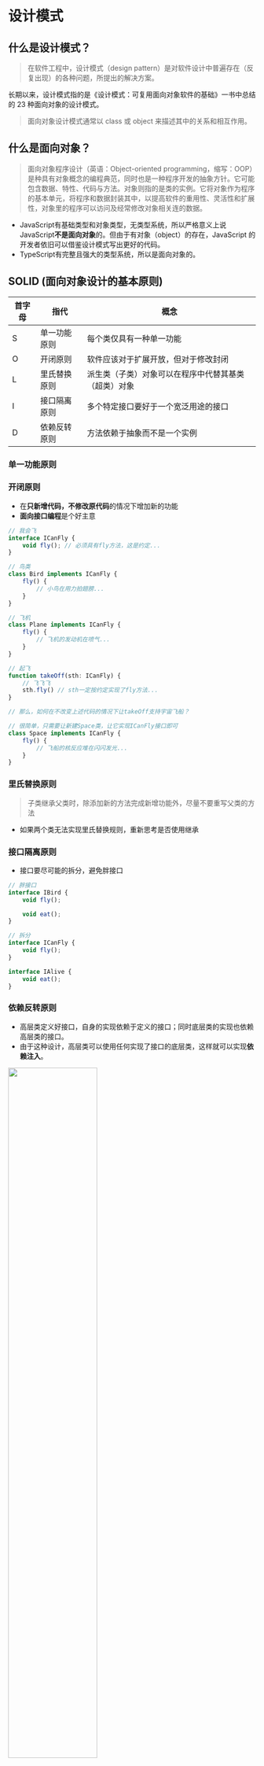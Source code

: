 # 设计模式

## 什么是设计模式？

> 在软件工程中，设计模式（design pattern）是对软件设计中普遍存在（反复出现）的各种问题，所提出的解决方案。

长期以来，设计模式指的是《设计模式：可复用面向对象软件的基础》一书中总结的 23 种面向对象的设计模式。

> 面向对象设计模式通常以 class 或 object 来描述其中的关系和相互作用。

## 什么是面向对象？

> 面向对象程序设计（英语：Object-oriented programming，缩写：OOP）是种具有对象概念的编程典范，同时也是一种程序开发的抽象方针。它可能包含数据、特性、代码与方法。对象则指的是类的实例。它将对象作为程序的基本单元，将程序和数据封装其中，以提高软件的重用性、灵活性和扩展性，对象里的程序可以访问及经常修改对象相关连的数据。

- JavaScript有基础类型和对象类型，无类型系统，所以严格意义上说 JavaScript**不是面向对象**的。但由于有对象（object）的存在，JavaScript 的开发者依旧可以借鉴设计模式写出更好的代码。
- TypeScript有完整且强大的类型系统，所以是面向对象的。

## SOLID (面向对象设计的基本原则)

| 首字母 | 指代         | 概念                                                 |
| ------ | ------------ | ---------------------------------------------------- |
| S      | 单一功能原则 | 每个类仅具有一种单一功能                             |
| O      | 开闭原则     | 软件应该对于扩展开放，但对于修改封闭                 |
| L      | 里氏替换原则 | 派生类（子类）对象可以在程序中代替其基类（超类）对象 |
| I      | 接口隔离原则 | 多个特定接口要好于一个宽泛用途的接口                 |
| D      | 依赖反转原则 | 方法依赖于抽象而不是一个实例                         |

### 单一功能原则

### 开闭原则

- 在**只新增代码，不修改原代码**的情况下增加新的功能
- **面向接口编程**是个好主意

``` TypeScript
// 我会飞
interface ICanFly {
    void fly(); // 必须具有fly方法，这是约定...
}

// 鸟类
class Bird implements ICanFly {
    fly() {
        // 小鸟在用力拍翅膀...
    }
}

// 飞机
class Plane implements ICanFly {
    fly() {
        // 飞机的发动机在喷气...
    }
}

// 起飞
function takeOff(sth: ICanFly) {
    // 飞飞飞
    sth.fly() // sth一定按约定实现了fly方法...
}

// 那么，如何在不改变上述代码的情况下让takeOff支持宇宙飞船？

// 很简单，只需要让新建Space类，让它实现ICanFly接口即可
class Space implements ICanFly {
    fly() {
        // 飞船的核反应堆在闪闪发光...
    }
}
```

### 里氏替换原则

> 子类继承父类时，除添加新的方法完成新增功能外，尽量不要重写父类的方法

- 如果两个类无法实现里氏替换规则，重新思考是否使用继承

### 接口隔离原则

- 接口要尽可能的拆分，避免胖接口

```TypeScript
// 胖接口
interface IBird {
    void fly();

    void eat();
}

// 拆分
interface ICanFly {
    void fly();
}

interface IAlive {
    void eat();
}
```

### 依赖反转原则

- 高层类定义好接口，自身的实现依赖于定义的接口；同时底层类的实现也依赖高层类的接口。
- 由于这种设计，高层类可以使用任何实现了接口的底层类，这样就可以实现**依赖注入**。

<img src="../../images/designPatterns/Dependency_inversion.png" width="60%">

### 依赖注入 <a href="/detail/designPatterns%2Fioc" target="_blank" >示例代码</a>

> 依赖注入形式下，调用方不再直接使用**依赖**，取而代之是**注入** 。**注入**是指将**依赖**传递给调用方的过程。在**注入**之后，调用方才会调用该**依赖**。

- 依赖注入带来的额外好处是**将类实例化的过程解耦**
  
## 23 种设计模式

<img src="../../images/designPatterns/23.svg" width="60%">

## 创建型模式

> 创建型模式提供了创建对象的机制， 能够提升已有代码的灵活性和可复用性。

> 创建型设计模式主要解决“对象的创建”问题。

在创建复杂对象时，使用创建型模式可以避免创建对象和对象的消费过程耦合，同时提高代码复用率。

### Vue中的创建型模式

在使用templat方式声明组件时，通过标签引用子组件，相当于直接组合具体类，这种写法缺少动态能力，我们可以使用动态组件技术修改部分子组件的运行时实例，但却无法修改子组件的布局方式。所以要想更好的利用创建型模式，需要使用渲染函数render或者JSX语法。

``` javascript
render: function (createElement) {
  return createElement(MyComponent, {
    props: {
      someProp: 'foobar'
    }
  })
}
```

### 工厂方法 <a href="/detail/designPatterns%2Ffactory" target="_blank" >示例代码</a>

#### 定义和描述

> 工厂对象通常包含一个或多个方法，用来创建这个工厂所能创建的各种类型的对象。这些方法可能接收参数，用来指定对象创建的方式，最后返回创建的对象。

- 对象的使用者把对象的创建过程委托给**工厂**，在编程时只依赖工厂接口，至于最终如何实例化对象，取决于使用的具体工厂和构建时传参。

#### 真实世界类比

小明去商店买饮料，小明可以买到可乐，雪碧等等许多饮料。小明想：小卖部真方便呀，我不用跑到可乐工厂去买可乐，也不用跑到雪碧工厂买雪碧。这里的小卖部既可以**提供**可乐也可以**提供**雪碧，作为**消费者**的小明只需要**依赖**小卖部这个饮料**供应商**就好了。这个例子中，小卖部就是可乐工厂和雪碧工厂的抽象，饮料就是可乐和雪碧的抽象。

#### 类图

<img src="../../images/designPatterns/FactoryMethod.svg" width="60%">

#### 应用场景

- 当我们用不同的参数生成不同的对象，我们就是在使用**简单工厂**
- 考虑较复杂的一个场景，我们希望统一整个项目的对话框。对话框目前有两种：信息对话框和表单对话框。信息对话框只要展示提示信息，表单对话框展示表单组件。这时可以考虑工厂方法。

``` TypeScript
interface VueComponent {}

enum MessageDialogType {
  Warning,
  Error,
  Success,
}

interface IFormData {
  [prop: string]: string | number;
}

interface IDialogCreateOptions {
  title: string;
}

interface IFormDialogCreateOptions extends IDialogCreateOptions {
  formComponent: VueComponent;
  formData: IFormData;
}

interface IMessageDialogCreateOptions extends IDialogCreateOptions {
  message: string;
  type: MessageDialogType;
}

interface IDialogFactory {
  createDialog(options: IDialogCreateOptions);
}

class FormDialogFactory implements IDialogFactory {
  createElement: Function;
  constructor(createElement: Function) {
    this.createElement = createElement;
  }

  createDialog(options: IFormDialogCreateOptions) {
    return this.createElement("div", {
      props: {
        formData: options.formData,
      },
    });
  }
}

class MessageDialogFactory implements IDialogFactory {
  createElement: Function;
  constructor(createElement: Function) {
    this.createElement = createElement;
  }

  createDialog(options: IMessageDialogCreateOptions) {
    return this.createElement("div", {
      props: {
        message: options.message,
      },
    });
  }
}

// 父组件如何使用Dialog工厂
function render(createElement) {
  // 创建提示对话框
  const messageDialogFactory = new MessageDialogFactory(createElement);
  messageDialogFactory.createDialog({
    title: "温馨提示",
    type: MessageDialogType.Warning,
    message: "您没有权限！",
  });

  // 创建表单对话框
  const formComponent: VueComponent = {}; // 表单组件
  const formDialogFactory = new FormDialogFactory(createElement);
  formDialogFactory.createDialog({
    title: "编辑用户信息",
    formComponent,
    formData: {
      username: "",
      age: 18,
    },
  });
}
```

### 抽象工厂 <a href="/detail/designPatterns%2FabstractFactory" target="_blank" >示例代码</a>

#### 定义和描述

> “工厂”是创建产品（对象）的地方，其目的是将产品的创建与产品的使用分离。抽象工厂模式的目的，是将若干抽象产品的接口与不同主题产品的具体实现分离开。这样就能在增加新的具体工厂的时候，不用修改引用抽象工厂的客户端代码。

#### 真实世界类比

小明在考驾照时学会了方向盘，刹车，转向灯的使用方式。拿到驾照后小明要买车了，他去车厂试驾，发现所有品牌的车都有方向盘，刹车和转向灯，而且**功能**都是一样的，只是装饰**风格**不同。因为车管所**规定**，任何车厂生产的汽车都必须具有方向盘，刹车，转向灯。这里车管所就是**抽象工厂**，它规定了车具有哪些功能，各个汽车厂商就是**具体工厂**，负责实际的生产。所以对小明来说，任何车都是一样的开。

#### 类图

<img src="../../images/designPatterns/Abstract_factory.png" width="60%">

#### 应用场景

现在要用8套设计和交互规范实现切换皮肤功能，某些可以通过修改CSS直接实现，但有些组件交互逻辑完全不同。此时可以用抽象工厂模式。

### 建造模式 <a href="/detail/designPatterns%2Fbuilder" target="_blank" >示例代码</a>

#### 定义和描述

> 建造模式可以将复杂对象的建造过程抽象出来（抽象类），使这个抽象过程的不同实现方法可以构造出不同表现（属性）的对象。

#### 真实世界类比

小明打算DIY一台电脑但是钱不够，于是他先买了主板，然后从**几套配置**中选了一套攒配件慢装。小明发现cpu，内存条，显卡可以用任何顺序安装，于是每个月买一个配件，买一个就装到主板上。几个月后攒齐配件，一次点亮。几年后电脑的配置慢慢提高了，小明想提升下散热能力，发现只要**加装**水冷系统就好。这个例子中电脑主板就是**建造者**，提供配件接入能力，小明作为**主管**拥有**多套建造方案**，也决定着每套方案中配件的**接入顺序**。

#### 类图

<img src="../../images/designPatterns/Builder.png" width="60%">

#### 应用场景

前端调用接口时往往要构造一个巨大的参数对象，其中有些部分是所有/某些接口公用的，比如用户信息和系统信息。通常参数构造逻辑不是和业务逻辑**藕合**，就是和HTTP客户端逻辑（比如Axios）**耦合**，这时我们可以使用建造模式将其分离。

### 抽象工厂和建造模式的比较

- Factory的methods之间通常没有关联；Builder的methods可能同属于某个产品的构建过程。
- 建造模式多了Director角色，令其控制组装过程；抽象工厂的产品往往在客户端被组装。

### 原型模式 <a href="/detail/designPatterns%2Fprototype" target="_blank" >示例代码</a>

#### 定义和描述

> 特点在于通过“复制”一个已经存在的实例来返回新的实例,而不是新建实例。被复制的实例就是我们所称的“原型”，这个原型是可定制的。

#### 真实世界类比

原型模式已经深深根植于JavaScript语言之中，前端日常开发无时无刻不在使用原型模式，几乎所有对象都是从Object对象复制而来。

#### 类图

<img src="../../images/designPatterns/Prototype.svg" width="60%">

### 单例模式 <a href="/detail/designPatterns%2Fsingleton" target="_blank" >示例代码</a>

#### 定义和描述

> 在应用这个模式时，单例对象的类必须保证只有一个实例存在。

#### 能否直接使用全局变量保存单例？

- 当然可以，不过全局变量存在很多问题，它很容易造成命名空间污染
- 使用闭包防止变量泄漏
- 使用命名空间防止冲突

#### 应用场景

- 使用Vuex每个应用将**仅仅包含一个store实例**
- 全局性的dom只保留一个实例，比如全局dialog

``` javascript
var myApp = {} // 使用命名空间

myApp.createLoginLayer = (function () {
  var div;
  return function () {
    if (!div) {
      div = document.createElement("div");
      div.innerHTML = "我是登录浮窗";
      div.style.display = "none";
      document.body.appendChild(div);
    }
    return div;
  };
})();
```

- 如果某些接口只被调用一次（比如用户信息、菜单、配置项），可以结合Promise封装一些惰性且带缓存的接口
  
``` TypeScript
namespace DisposableApis {
  let permissions: [] | null = null;
  export async function getPermissions() {
    if (!permissions) {
      const res = await fetch('https://***.com/user', {
        credentials: "include",
      })
      permissions = await res.json();
      return permissions
    } else {
      return Promise.resolve(permissions);
    }
  };
}

function getUserInfo() {
  DisposableApis.getPermissions().then(
    userInfo => {
      console.log('userInfo', userInfo)
    }
  )
}

getUserInfo()

setTimeout(
  getUserInfo, 1000
)
setTimeout(
  getUserInfo, 2000
)
setTimeout(
  getUserInfo, 3000
)
```

## 结构型模式

> 结构型模式介绍如何将对象和类组装成较大的结构， 并同时保持结构的灵活和高效。

> 结构型模式主要总结了一些类或对象组合在一起的经典结构，这些经典的结构可以解决特定应用场景的问题。

### 适配器模式 <a href="/detail/designPatterns%2Fadapter" target="_blank" >示例代码</a>

#### 定义和描述

> 有时候也称包装样式或者包装。将一个类的接口转接成用户所期待的。一个适配使得因接口不兼容而不能在一起工作的类能在一起工作，做法是将类自己的接口包裹在一个已存在的类中。

#### 真实世界类比

小明买了一台switch，厂商赠送了一个底座，游戏机插在底座上就能从掌机模式切换成主机模式。这里switch底座就是**适配器**，switch本体不需要适配器也能正常工作。

#### 类图

<img src="../../images/designPatterns/ObjectAdapter.png" width="60%">

#### 应用场景

- 开发过程中我们经常使用适配器模式，只不过没有把它分离成单独的adapter。

``` javascript
// 计算总年龄
function getTotalAge(persons) {
  let age = 0;
  persons.forEach((person) => {
    age += person.age;
  });
  return age;
}

const persons = [
  {
    name: "小明",
    age: 18,
  },
  {
    name: "小李",
    age: 19,
  },
];

// 旧调用方式
const age1 = getTotalAge(persons);
console.log("age1", age1);

// 能否兼容新的数据结构？
const buildings = [
  {
    name: "教学楼",
    year: "12",
  },
  {
    name: "食堂",
    year: "8",
  },
];

// 常规写法
const age2 = getTotalAge(
  buildings.map((item) => {
    return {
      age: Number(item.year),
    };
  })
);
console.log("age2", age2);

// 优化：分离出adapter
function adapter(building) {
  return {
    age: Number(building.year),
  };
}
const age3 = getTotalAge(buildings.map(adapter));
console.log("age3", age3);
```

- 还记得之前提到的建造模式吗？之前把参数构建的过程委托给Director类了，不过这样构造出来的参数具有固定的几种格式。即使我们在项目早期做了约定（比如：所有接口按固定格式传参），也还是会有一些接口的参数格式“不合群”。适配器模式可以优雅的解决这个问题：相比于业务代码里构造新参数，适配器可以把参数构造的过程解耦出来，如果以后接口参数再变动，我们完全不用关心业务代码，只需要修改适配器代码。

### 桥接模式 <a href="/detail/designPatterns%2Fbridge" target="_blank" >示例代码</a>

#### 定义和描述

> 桥接模式是软件设计模式中最复杂的模式之一，它把事物对象和其具体行为、具体特征分离开来，使它们可以各自独立的变化。

> 桥接模式就是为了避免直接继承带来的子类爆炸。

- 桥接模式的本质是**面向接口编程**

#### 真实世界类比

小明是游戏引擎开发者，他写的程序需要调用操作系统的很多接口。涉及到图形的部分依赖一套图形API，而不是在代码里写一大堆if else逻辑判断显卡型号然后调用对应显卡厂商提供的API。涉及到计算的部分只依赖编程语言，也不用写一大堆代码判断CPU型号。操作系统使用图形API和编程语言，给程序员提供了一套通用接口，使程序员可以**依赖接口编程**而不用关心其具体实现，这就是**桥接**。

#### 类图

<img src="../../images/designPatterns/Bridge.svg" width="60%">

#### 应用场景

前端微服务场景中，为了保持代码风格的统一，我们开发一个通用SDK给所有子应用调用，假设其主要包含三个部分：
1. Web Storage，兼容cookie，web storage，子应用在初始化SDK时可以选择具体实现。
2. HTTP Client，兼容fetch和XMLHTttpRequest，子应用在初始化SDK时可以选择具体实现。
3. 通用业务能力， 比如登录/登出（支持单点登录），用户信息查询等等，子应用在初始化SDK时可以选择具体实现。

### 组合模式 <a href="/detail/designPatterns%2Fcomposite" target="_blank" >示例代码</a>

#### 定义和描述

> The intent of a composite is to "compose" objects into tree structures to represent part-whole hierarchies.

> 组合模式通过把对象“组装”在树状结构之中来表示部分-整体结构。

- 组合模式基本上用在树状数据结构递归的场景。

#### 真实世界类比

HTML中的document节点是dom，body节点也是dom，document节点的children数组包含了body节点，因此具有部分-整体结构。我们考察下document.querySelector方法的执行过程，document首先判断自身是否符合查找条件，如果不符合，找到子节点body继续调用querySelector，直到自身符合条件或children为空时返回。这里的dom就应用了**组合**模式。

#### 类图

<img src="../../images/designPatterns/Composite.svg" width="60%">

#### 应用场景

存在部分-整体结构的地方都可能用到组合模式：

- 前端组件化就是应用了组合模式思想，父组件包含子组件，父组件渲染时会在内部渲染所有子组件。
- 表单校验功能，客户端只需执行表单的校验方法，该方法内部遍历校验所有表单项。
- 设计一个无层数限制，折叠展示的树状组件，父组件的toggle方法只需调用子组件的toggle，最终在叶子节点实现真正的toggle逻辑。

### 装饰模式 <a href="/detail/designPatterns%2Fdecorator" target="_blank" >示例代码</a>

#### 定义和描述

> 装饰模式，一种**动态**地往一个类别中添加新的行为的设计模式。

#### 真实世界例子

小明上班穿西装，游泳时穿泳装，打球时穿球衣。小明和衣服整体构成一个装饰器实例，这个新的实例可以看作小明的外观增强版。

#### 类图

<img src="../../images/designPatterns/Decorator.svg" width="60%">

#### 应用场景

- 前端经常需要把后端定义的枚举值转换成含义明确的文案，此时我们可以用装饰器强化接口。

``` javascript
const statesMapper = {
  0: '关闭',
  1: '开启'
}

// 装饰器
const statesNameDecorator = (api) => {
  return (args) => api(args).then(
    list => {
      return list.map(item => {
        return {
          ...item,
          statesName: statesMapper[item.states]
        }
      })
    }
  )
}

// 原始方法
const getDoorStatus = () => {
  return Promise.resolve(
    [
      {
        name: '5号门',
        states: 0
      },
      {
        name: '6号门',
        states: 1
      }
    ]
  )
}

// 装饰器实例getDoorStatusWithName和getDoorStatus具有相同的函数签名
const getDoorStatusWithName = statesNameDecorator(getDoorStatus)

getDoorStatusWithName().then(
  res => {
    console.log(res)
  }
)
```

### 代理模式 <a href="/detail/designPatterns%2Fproxy" target="_blank" >示例代码</a>

#### 定义和描述

> a proxy is a wrapper or agent object that is being called by the client to access the real serving object behind the scenes. Use of the proxy can simply be forwarding to the real object, or can provide additional logic.

#### 真实世界例子

小丽是个演员，但她不太懂炒热度、买热搜这些商业活动，好在演艺公司给她分配了经纪人，帮她**代理**这些和主业无关的事情，于是小丽得以**专注**在演艺事业上。

#### 类图

<img src="../../images/designPatterns/Proxy.svg" width="60%">

#### 应用场景

- 访问控制：执行某个方法前进行权限/条件判断。
- 缓存接口：经过代理的接口使用缓存代替重新请求。

``` javascript
const cacheData = new WeakMap()

const cacheApiProxyCreator = (api) => {
  return async (args) => {
    if (!cacheData.has(api)) {
      const res = await api(args)
      cacheData.set(api, res)
    }
    return Promise.resolve(cacheData.get(api))
  }
}

const getRemoteUserInfo = () => {
  console.log('请求了远程用户信息接口')
  return Promise.resolve({
    name: '小明',
    age: 18
  })
}

const getRemoteUserPermission = () => {
  console.log('请求了远程用户权限接口')
  return Promise.resolve(['query_order', 'del_order'])
}

const getUserInfoCacheProxy = cacheApiProxyCreator(getRemoteUserInfo)
const getUserPermissionCacheProxy = cacheApiProxyCreator(getRemoteUserPermission)

function getUserInfo() {
  getUserInfoCacheProxy().then(
    res => {
      console.log(res)
    }
  )
  getUserPermissionCacheProxy().then(
    res => {
      console.log(res)
    }
  )
}

getUserInfo()

setTimeout(getUserInfo, 1000)

setTimeout(getUserInfo, 2000)
```

### 装饰模式和代理模式的比较

- 两者的实现方式类似，能做的事情也类似，原始对象和强化对象继承同一个接口。
- 从类图看，代理模式中Proxy和RealSubject之间是关联关系，并没有指明是依赖关联、聚合关联和组合关联中的哪一种，实现起来比较自由。装饰模式中Decorator和Component之间是聚合关系，即组件是装饰器的一部分，装饰器有一个成员变量是对组件的引用。也就是说，装饰器比代理更依赖原始对象，更适用于对原始对象做更多控制的场景，而代理模式更适用于那些与原始对象关联较小的场景。
- 代理适合更抽象的通用场景，装饰器适合具体的业务场景。

### 外观模式 <a href="/detail/designPatterns%2Ffacade" target="_blank" >示例代码</a>

#### 定义和描述

> 外观模为为子系统中的一组界面提供一个统一的高层界面，使得子系统更容易使用。

#### 真实世界类比

小明决定使用中通快递来邮寄一本书，整个邮寄过程需要快递公司各个子系统的协作才能完成，小明不可能和所有子系统交互，他只需要在官网下单就好了。中通官网就是整个快递公司的**外观**。

#### 类图

<img src="../../images/designPatterns/Facade.svg" width="60%">

#### 应用场景

### 享元模式 <a href="/detail/designPatterns%2Fflyweight" target="_blank" >示例代码</a>

> 通常物件中的部分状态(state)能够共享。常见做法是把它们放在数据结构外部，当需要使用时再将它们传递给享元。

## 行为型模式

> 行为模式负责对象间的高效沟通和职责委派。

> 行为型设计模式主要解决的就是“类或对象之间的交互”问题。

### 责任链模式 <a href="/detail/designPatterns%2FchainOfResponsibility" target="_blank" >示例代码</a>

> 责任链包含了一些命令对象和一系列的处理对象。每一个处理对象决定它能处理哪些命令对象，它也知道如何将它不能处理的命令对象传递给该链中的下一个处理对象。该模式还描述了往该处理链的末尾添加新的处理对象的方法。

<img src="../../images/designPatterns/Chain_of_Responsibility.jpg" width="60%">

### 命令模式 <a href="/detail/designPatterns%2Fcommand" target="_blank" >示例代码</a>

> the command pattern is a behavioral design pattern in which an object is used to encapsulate all information needed to perform an action or trigger an event at a later time.

### 解释器模式

> 指定如何对某种语言中的表达式求值

### 迭代器模式 <a href="/detail/designPatterns%2Fiterator" target="_blank" >示例代码</a>

> 可以让用户透过特定的接口轮流访问容器中的每一个元素而不用了解底层的实现

- javascript迭代器与生成器

### 中介者模式 <a href="/detail/designPatterns%2Fmediator" target="_blank" >示例代码</a>

> 中介者模式定义了一个中介者对象，该对象封装了系统中对象间的交互方式。 由于它可以在运行时改变程序的行为

### 备忘录模式 <a href="/detail/designPatterns%2Fmemento" target="_blank" >示例代码</a>

> The memento pattern is a software design pattern that provides the ability to restore an object to its previous state.

- 备忘录模式是一种用空间换时间的常用手段

### 观察者模式 <a href="/detail/designPatterns%2Fobserver" target="_blank" >示例代码</a>

> 在此种模式中，一个目标对象管理所有相依于它的观察者对象，并且在它本身的状态改变时主动发出通知。这通常透过呼叫各观察者所提供的方法来实现。

<img src="../../images/designPatterns/Observer.png" width="60%">

- 发布订阅模式通过新增事件中心，避免了目标和观察者互相耦合

### 状态机模式 <a href="/detail/designPatterns%2Fstate" target="_blank" >示例代码</a>

> The state pattern is a behavioral software design pattern that allows an object to alter its behavior when its internal state changes.

- 把状态封装在调用对象之中，通过修改对象状态改变方法的行为

### 策略模式 <a href="/detail/designPatterns%2Fstrategy" target="_blank" >示例代码</a>

> the strategy pattern (also known as the policy pattern) is a behavioral software design pattern that enables selecting an algorithm at runtime.

### 模板方法 <a href="/detail/designPatterns%2Ftemplate" target="_blank" >示例代码</a>

> 模板方法是一个定义在父类别的方法，在模板方法中会呼叫多个定义在父类别的其他方法，而这些方法有可能只是抽象方法并没有实作，模板方法仅决定这些抽象方法的执行顺序，这些抽象方法的实作由子类别负责，并且子类别不允许覆写模板方法。

### 访问者模式 <a href="/detail/designPatterns%2Fvisitor" target="_blank" >示例代码</a>

> 首先我们拥有一个由许多对象构成的对象结构，这些对象的类都拥有一个accept方法用来接受访问者对象；访问者是一个接口，它拥有一个visit方法，这个方法对访问到的对象结构中不同类型的元素作出不同的反应；在对象结构的一次访问过程中，我们遍历整个对象结构，对每一个元素都实施accept方法，在每一个元素的accept方法中回调访问者的visit方法，从而使访问者得以处理对象结构的每一个元素。

- 访问者不需要知道被访问者的结构，由被访问者决定遍历子组件的方式

## 动态语言的设计模式

> 23 种设计模式中的 16 种已经内置在语言之中，或者不复存在

- 动态语言无需想方设法绕开 class 的限制

## 参考资料

本文或多或少引用了以下资料的代码和描述，感兴趣的读者可自行阅读

1. [维基百科](https://zh.wikipedia.org/wiki/%E8%AE%BE%E8%AE%A1%E6%A8%A1%E5%BC%8F%EF%BC%9A%E5%8F%AF%E5%A4%8D%E7%94%A8%E9%9D%A2%E5%90%91%E5%AF%B9%E8%B1%A1%E8%BD%AF%E4%BB%B6%E7%9A%84%E5%9F%BA%E7%A1%80)：权威描述
2. [Typescript演练场](https://www.typescriptlang.org/zh/play)：在线的TypeScript编译执行环境
3. [桥接模式](https://www.liaoxuefeng.com/wiki/1252599548343744/1281319266943009)：廖雪峰老师关于桥接的描述
4. [深入理解设计模式](https://refactoringguru.cn/)：图文并茂
5. 极客时间《设计模式之美》：代码例子比较贴合实际应用场景，收费
